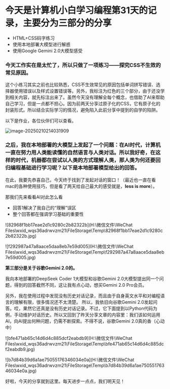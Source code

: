 # 今天是计算机小白学习编程第31天的记录，主要分为三部分的分享

- HTML+CSS码字练习
- 使用本地部署大模型进行解惑
- 使用Google Gemini 2.0大模型感受

### 今天工作实在是太忙了，所以只做了一项练习——探究CSS不生效的常见原因。

这个小练习其实之前也比较熟悉，CSS不生效常见的原因包括单词拼写错误、选择器使用错误以及样式设置错误等。另外，我标注为红色的三个部分，由于还没学到相关内容，就先标注出来了。虽然今天没有理解全每个概念，也借助了AI来帮助自己学习，但是一点都不担心。因为前两天分享过原子化的CSS，它有原子化的封装形式。所以结合实际学习的情况，避免陷入此前分享中提到的自学的陷阱。

以下是作业，各位伙伴们可以查看。

![image-20250210214031909](C:\Users\10263\AppData\Roaming\Typora\typora-user-images\image-20250210214031909.png)

### 之后，我在本地部署的大模型上发起了一个问题：在AI时代，计算机一直在努力用人类能读懂的自然语言与人类对话。所以我好奇，在这样的时代，机器都在尝试以人类的方式理解人类，那人类为何还要回归编程基础进行学习呢？以下是本地部署模型给出的回答。

在此，我要先恭喜自己，今天终于找到了发起对话的窗口！（最近也一直在看mac的各种使用技巧，但是看了两天给自己最大的感受就是，**less is more**）。

那我们先来看看AI对此怎么看

- 回答1解决了我自己的“理解”误区
- 整个回答都在强调学习基础的重要性

![82968f1bb17eae2d1c9280c2b82322b](H:\微信文件\WeChat Files\wxid_wqs36adrwvzm21\FileStorage\Temp\82968f1bb17eae2d1c9280c2b82322b.jpg)

![f292987a47a8aace5daa8eb7e59d005](H:\微信文件\WeChat Files\wxid_wqs36adrwvzm21\FileStorage\Temp\f292987a47a8aace5daa8eb7e59d005.jpg)

**第三部分是关于谷歌Gemini 2.0的。**

我向本地部署的DeepSeek Coder 1大模型和谷歌Gemini 2.0大模型提出同一个问题，得到的回答截然不同，这让我有点心动，想买Gemini 2.0 Pro会员。

另外，我在使用过程中发现没有历史对话记录，而且由于自身英文水平和对编程语言的理解有限，很多情况还不太清楚。 所以，我依旧向谷歌Gemini 2.0发起问答。哎，果然它还真是没有历史对话记录。不过，它下面提到以Python代码为例，手动维护对话历史。所以又回到了昨天分享文章的内容里：我们该如何运用AI，向AI提出何种问题，仍需不断探索。不得不说，谷歌Gemini 2.0真的香（心动中）

![bfe471ab65c14d6d4c885dcf2eabdb9](H:\微信文件\WeChat Files\wxid_wqs36adrwvzm21\FileStorage\Temp\bfe471ab65c14d6d4c885dcf2eabdb9.jpg)

![b7d84b39d6a1ae75055176346034e0a](H:\微信文件\WeChat Files\wxid_wqs36adrwvzm21\FileStorage\Temp\b7d84b39d6a1ae75055176346034e0a.jpg)

好啦，今天的分享就到这里。每天进步一点点，我们明天见！
